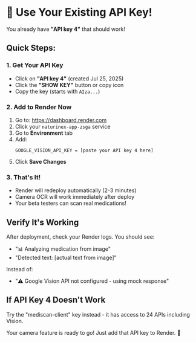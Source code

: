 # 🎯 Use Your Existing API Key!

You already have **"API key 4"** that should work!

## Quick Steps:

### 1. Get Your API Key
- Click on **"API key 4"** (created Jul 25, 2025)
- Click the **"SHOW KEY"** button or copy icon
- Copy the key (starts with `AIza...`)

### 2. Add to Render Now
1. Go to: https://dashboard.render.com
2. Click your `naturinex-app-zsga` service
3. Go to **Environment** tab
4. Add:
   ```
   GOOGLE_VISION_API_KEY = [paste your API key 4 here]
   ```
5. Click **Save Changes**

### 3. That's It! 
- Render will redeploy automatically (2-3 minutes)
- Camera OCR will work immediately after deploy
- Your beta testers can scan real medications!

## Verify It's Working

After deployment, check your Render logs. You should see:
- "📊 Analyzing medication from image"
- "Detected text: [actual text from image]"

Instead of:
- "⚠️ Google Vision API not configured - using mock response"

## If API Key 4 Doesn't Work

Try the "mediscan-client" key instead - it has access to 24 APIs including Vision.

Your camera feature is ready to go! Just add that API key to Render. 🚀
